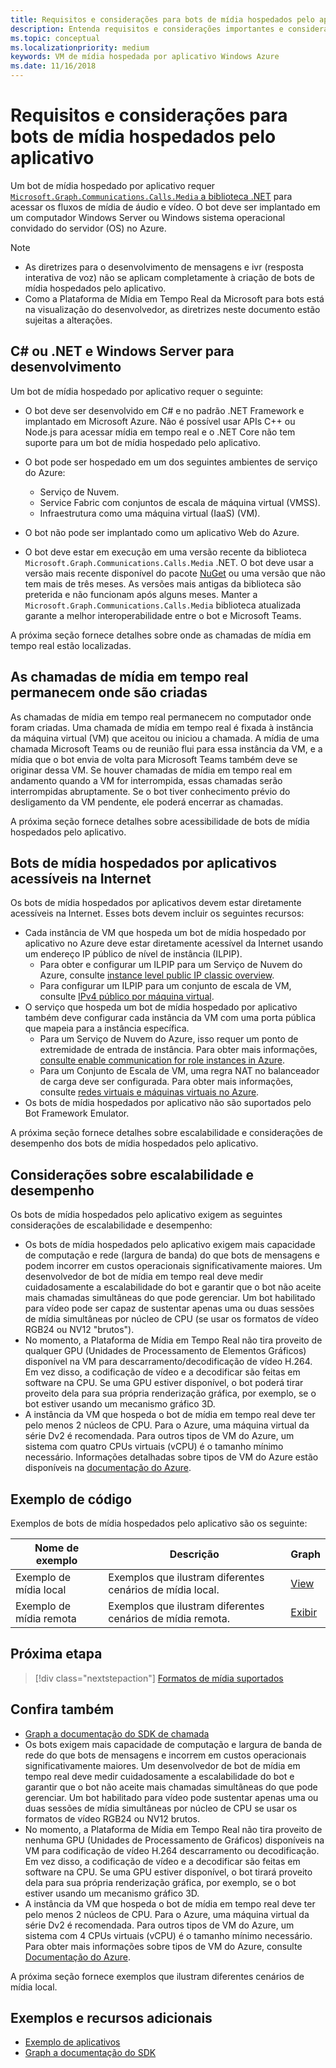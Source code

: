 ```yaml
---
title: Requisitos e considerações para bots de mídia hospedados pelo aplicativo
description: Entenda requisitos e considerações importantes e considerações de escalabilidade e desempenho relacionadas à criação de bots de mídia hospedados pelo aplicativo para Microsoft Teams usando exemplos e exemplos de código.
ms.topic: conceptual
ms.localizationpriority: medium
keywords: VM de mídia hospedada por aplicativo Windows Azure
ms.date: 11/16/2018
---
```


# <a name="requirements-and-considerations-for-application-hosted-media-bots"></a>Requisitos e considerações para bots de mídia hospedados pelo aplicativo

Um bot de mídia hospedado por aplicativo requer [`Microsoft.Graph.Communications.Calls.Media` a biblioteca .NET](https://www.nuget.org/packages/Microsoft.Graph.Communications.Calls.Media/) para acessar os fluxos de mídia de áudio e vídeo. O bot deve ser implantado em um computador Windows Server ou Windows sistema operacional convidado do servidor (OS) no Azure.

> [!NOTE]
> * As diretrizes para o desenvolvimento de mensagens e ivr (resposta interativa de voz) não se aplicam completamente à criação de bots de mídia hospedados pelo aplicativo.
> * Como a Plataforma de Mídia em Tempo Real da Microsoft para bots está na visualização do desenvolvedor, as diretrizes neste documento estão sujeitas a alterações.

## <a name="c-or-net-and-windows-server-for-development"></a>C# ou .NET e Windows Server para desenvolvimento

Um bot de mídia hospedado por aplicativo requer o seguinte:

- O bot deve ser desenvolvido em C# e no padrão .NET Framework e implantado em Microsoft Azure. Não é possível usar APIs C++ ou Node.js para acessar mídia em tempo real e o .NET Core não tem suporte para um bot de mídia hospedado pelo aplicativo.

- O bot pode ser hospedado em um dos seguintes ambientes de serviço do Azure:
    - Serviço de Nuvem.
    - Service Fabric com conjuntos de escala de máquina virtual (VMSS).
    - Infraestrutura como uma máquina virtual (IaaS) (VM).  
  
- O bot não pode ser implantado como um aplicativo Web do Azure.

- O bot deve estar em execução em uma versão recente da biblioteca `Microsoft.Graph.Communications.Calls.Media` .NET. O bot deve usar a versão mais recente disponível do pacote [NuGet](https://www.nuget.org/packages/Microsoft.Graph.Communications.Calls.Media/) ou uma versão que não tem mais de três meses. As versões mais antigas da biblioteca são preterida e não funcionam após alguns meses. Manter a `Microsoft.Graph.Communications.Calls.Media` biblioteca atualizada garante a melhor interoperabilidade entre o bot e Microsoft Teams.

A próxima seção fornece detalhes sobre onde as chamadas de mídia em tempo real estão localizadas.

## <a name="real-time-media-calls-stay-where-they-are-created"></a>As chamadas de mídia em tempo real permanecem onde são criadas

As chamadas de mídia em tempo real permanecem no computador onde foram criadas. Uma chamada de mídia em tempo real é fixada à instância da máquina virtual (VM) que aceitou ou iniciou a chamada. A mídia de uma chamada Microsoft Teams ou de reunião flui para essa instância da VM, e a mídia que o bot envia de volta para Microsoft Teams também deve se originar dessa VM. Se houver chamadas de mídia em tempo real em andamento quando a VM for interrompida, essas chamadas serão interrompidas abruptamente. Se o bot tiver conhecimento prévio do desligamento da VM pendente, ele poderá encerrar as chamadas.

A próxima seção fornece detalhes sobre acessibilidade de bots de mídia hospedados pelo aplicativo.

## <a name="application-hosted-media-bots-accessible-on-the-internet"></a>Bots de mídia hospedados por aplicativos acessíveis na Internet

Os bots de mídia hospedados por aplicativos devem estar diretamente acessíveis na Internet. Esses bots devem incluir os seguintes recursos:

- Cada instância de VM que hospeda um bot de mídia hospedado por aplicativo no Azure deve estar diretamente acessível da Internet usando um endereço IP público de nível de instância (ILPIP).
    - Para obter e configurar um ILPIP para um Serviço de Nuvem do Azure, consulte [instance level public IP classic overview](/azure/virtual-network/virtual-networks-instance-level-public-ip).
    - Para configurar um ILPIP para um conjunto de escala de VM, consulte [IPv4 público por máquina virtual](/azure/virtual-machine-scale-sets/virtual-machine-scale-sets-networking#public-ipv4-per-virtual-machine).
- O serviço que hospeda um bot de mídia hospedado por aplicativo também deve configurar cada instância da VM com uma porta pública que mapeia para a instância específica.
    - Para um Serviço de Nuvem do Azure, isso requer um ponto de extremidade de entrada de instância. Para obter mais informações, [consulte enable communication for role instances in Azure](/azure/cloud-services/cloud-services-enable-communication-role-instances).
    - Para um Conjunto de Escala de VM, uma regra NAT no balanceador de carga deve ser configurada. Para obter mais informações, consulte [redes virtuais e máquinas virtuais no Azure](/azure/virtual-machines/windows/network-overview).
- Os bots de mídia hospedados por aplicativo não são suportados pelo Bot Framework Emulator.

A próxima seção fornece detalhes sobre escalabilidade e considerações de desempenho dos bots de mídia hospedados pelo aplicativo.

## <a name="scalability-and-performance-considerations"></a>Considerações sobre escalabilidade e desempenho

Os bots de mídia hospedados pelo aplicativo exigem as seguintes considerações de escalabilidade e desempenho:
- Os bots de mídia hospedados pelo aplicativo exigem mais capacidade de computação e rede (largura de banda) do que bots de mensagens e podem incorrer em custos operacionais significativamente maiores. Um desenvolvedor de bot de mídia em tempo real deve medir cuidadosamente a escalabilidade do bot e garantir que o bot não aceite mais chamadas simultâneas do que pode gerenciar. Um bot habilitado para vídeo pode ser capaz de sustentar apenas uma ou duas sessões de mídia simultâneas por núcleo de CPU (se usar os formatos de vídeo RGB24 ou NV12 "brutos").
- No momento, a Plataforma de Mídia em Tempo Real não tira proveito de qualquer GPU (Unidades de Processamento de Elementos Gráficos) disponível na VM para descarramento/decodificação de vídeo H.264. Em vez disso, a codificação de vídeo e a decodificar são feitas em software na CPU. Se uma GPU estiver disponível, o bot poderá tirar proveito dela para sua própria renderização gráfica, por exemplo, se o bot estiver usando um mecanismo gráfico 3D.
- A instância da VM que hospeda o bot de mídia em tempo real deve ter pelo menos 2 núcleos de CPU. Para o Azure, uma máquina virtual da série Dv2 é recomendada. Para outros tipos de VM do Azure, um sistema com quatro CPUs virtuais (vCPU) é o tamanho mínimo necessário. Informações detalhadas sobre tipos de VM do Azure estão disponíveis na [documentação do Azure](/azure/virtual-machines/windows/sizes-general). 

## <a name="code-sample"></a>Exemplo de código

Exemplos de bots de mídia hospedados pelo aplicativo são os seguinte:

| **Nome de exemplo** | **Descrição** | **Graph** |
|------------|-------------|-----------|
| Exemplo de mídia local | Exemplos que ilustram diferentes cenários de mídia local. | [View](https://github.com/microsoftgraph/microsoft-graph-comms-samples/tree/master/Samples/V1.0Samples/LocalMediaSamples) |
| Exemplo de mídia remota | Exemplos que ilustram diferentes cenários de mídia remota. | [Exibir](https://github.com/microsoftgraph/microsoft-graph-comms-samples/tree/master/Samples/V1.0Samples/RemoteMediaSamples) |

## <a name="next-step"></a>Próxima etapa

> [!div class="nextstepaction"]
> [Formatos de mídia suportados](~/resources/media-formats.md)

## <a name="see-also"></a>Confira também

- [Graph a documentação do SDK de chamada](https://microsoftgraph.github.io/microsoft-graph-comms-samples/docs/)
- Os bots exigem mais capacidade de computação e largura de banda de rede do que bots de mensagens e incorrem em custos operacionais significativamente maiores. Um desenvolvedor de bot de mídia em tempo real deve medir cuidadosamente a escalabilidade do bot e garantir que o bot não aceite mais chamadas simultâneas do que pode gerenciar. Um bot habilitado para vídeo pode sustentar apenas uma ou duas sessões de mídia simultâneas por núcleo de CPU se usar os formatos de vídeo RGB24 ou NV12 brutos.
- No momento, a Plataforma de Mídia em Tempo Real não tira proveito de nenhuma GPU (Unidades de Processamento de Gráficos) disponíveis na VM para codificação de vídeo H.264 descarramento ou decodificação. Em vez disso, a codificação de vídeo e a decodificar são feitas em software na CPU. Se uma GPU estiver disponível, o bot tirará proveito dela para sua própria renderização gráfica, por exemplo, se o bot estiver usando um mecanismo gráfico 3D.
- A instância da VM que hospeda o bot de mídia em tempo real deve ter pelo menos 2 núcleos de CPU. Para o Azure, uma máquina virtual da série Dv2 é recomendada. Para outros tipos de VM do Azure, um sistema com 4 CPUs virtuais (vCPU) é o tamanho mínimo necessário. Para obter mais informações sobre tipos de VM do Azure, consulte [Documentação do Azure](/azure/virtual-machines/windows/sizes-general).

A próxima seção fornece exemplos que ilustram diferentes cenários de mídia local.

## <a name="samples-and-additional-resources"></a>Exemplos e recursos adicionais

- [Exemplo de aplicativos](https://github.com/microsoftgraph/microsoft-graph-comms-samples/tree/master/Samples/V1.0Samples/LocalMediaSamples)
- [Graph a documentação do SDK](https://microsoftgraph.github.io/microsoft-graph-comms-samples/docs/)